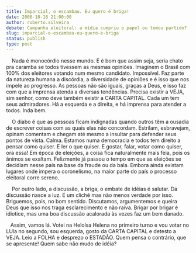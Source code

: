```yaml
---
title: Imparcial, o escambau. Eu quero é briga!
date: 2006-10-16 21:00:00
author: roberto.silveira
debate: Campanha eleitoral: a mídia cumpriu o papel ou tomou partido?
slug: imparcial-o-escambau-eu-quero-e-briga
status: publish 
type: post
---
```


    Nada é monocórdio nesse mundo. E é bom que assim seja, seria chato pra caramba se todos tivessem as mesmas opiniões. Imaginem o Brasil com 100% dos eleitores votando num mesmo candidato. Impossível. Faz parte da natureza humana a discórdia, a diversidade de opiniões e é isso que nos impele ao progresso. As pessoas não são iguais, graças a Deus, e isso faz com que a imprensa atenda a diversas tendências. Precisa existir a VEJA, sim senhor, como deve também existir a CARTA CAPITAL. Cada um tem seus admiradores. Há a esquerda e a direita, e há imprensa para atender a todos. Inda bem.


    O diabo é que as pessoas ficam indignadas quando outros têm a ousadia de escrever coisas com as quais elas não concordam. Estrilam, esbravejam, opinam comentam e chegam até mesmo a insultar para defender seus pontos de vista. Calma. Estamos numa democracia e todos tem direito a pensar como quiser. E ler o que quiser. E gostar, falar, votar como quiser, ora essa! Em época de eleições, a coisa fica naturalmente mais feia, pois os ânimos se exaltam. Felizmente já passou o tempo em que as eleições se decidiam nesse país na base da fraude ou da bala. Embora ainda existam lugares onde impera o coronelismo, na maior parte do país o processo eleitoral corre sereno. 


    Por outro lado, a discussão, a briga, o embate de idéias é salutar. Da discussão nasce a luz. É um clichê mas não menos verdade por isso. Briguemos, pois, no bom sentido. Discutamos, argumentemos e queira Deus que isso nos traga esclarecimento e não raiva. Brigar por brigar é idiotice, mas uma boa discussão acalorada às vezes faz um bem danado. 


   Assim, vamos lá. Votei na Heloísa Helena no primeiro turno e vou votar no LUla no segundo, sou esquerda, gosto da CARTA CAPITAL e detesto a VEJA. Leio a FOLHA e desprezo o ESTADÃO. Quem pensa o contrário, que se apresente! Quem sabe não mudo de idéia?



